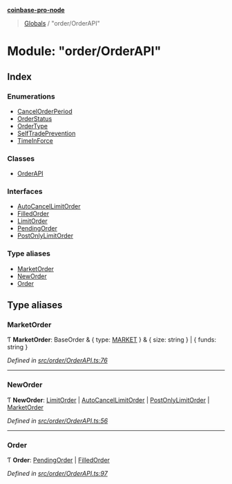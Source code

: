 **[coinbase-pro-node](../README.md)**

> [Globals](../globals.md) / "order/OrderAPI"

# Module: "order/OrderAPI"

## Index

### Enumerations

- [CancelOrderPeriod](../enums/_order_orderapi_.cancelorderperiod.md)
- [OrderStatus](../enums/_order_orderapi_.orderstatus.md)
- [OrderType](../enums/_order_orderapi_.ordertype.md)
- [SelfTradePrevention](../enums/_order_orderapi_.selftradeprevention.md)
- [TimeInForce](../enums/_order_orderapi_.timeinforce.md)

### Classes

- [OrderAPI](../classes/_order_orderapi_.orderapi.md)

### Interfaces

- [AutoCancelLimitOrder](../interfaces/_order_orderapi_.autocancellimitorder.md)
- [FilledOrder](../interfaces/_order_orderapi_.filledorder.md)
- [LimitOrder](../interfaces/_order_orderapi_.limitorder.md)
- [PendingOrder](../interfaces/_order_orderapi_.pendingorder.md)
- [PostOnlyLimitOrder](../interfaces/_order_orderapi_.postonlylimitorder.md)

### Type aliases

- [MarketOrder](_order_orderapi_.md#marketorder)
- [NewOrder](_order_orderapi_.md#neworder)
- [Order](_order_orderapi_.md#order)

## Type aliases

### MarketOrder

Ƭ **MarketOrder**: BaseOrder & { type: [MARKET](../enums/_order_orderapi_.ordertype.md#market) } & { size: string } \| { funds: string }

_Defined in [src/order/OrderAPI.ts:76](https://github.com/bennycode/coinbase-pro-node/blob/493485c/src/order/OrderAPI.ts#L76)_

---

### NewOrder

Ƭ **NewOrder**: [LimitOrder](../interfaces/_order_orderapi_.limitorder.md) \| [AutoCancelLimitOrder](../interfaces/_order_orderapi_.autocancellimitorder.md) \| [PostOnlyLimitOrder](../interfaces/_order_orderapi_.postonlylimitorder.md) \| [MarketOrder](_order_orderapi_.md#marketorder)

_Defined in [src/order/OrderAPI.ts:56](https://github.com/bennycode/coinbase-pro-node/blob/493485c/src/order/OrderAPI.ts#L56)_

---

### Order

Ƭ **Order**: [PendingOrder](../interfaces/_order_orderapi_.pendingorder.md) \| [FilledOrder](../interfaces/_order_orderapi_.filledorder.md)

_Defined in [src/order/OrderAPI.ts:97](https://github.com/bennycode/coinbase-pro-node/blob/493485c/src/order/OrderAPI.ts#L97)_
